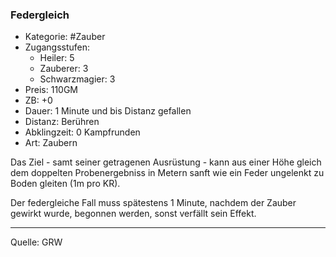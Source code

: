 ### Federgleich

- Kategorie: #Zauber
- Zugangsstufen:
  - Heiler: 5
  - Zauberer: 3
  - Schwarzmagier: 3
- Preis: 110GM
- ZB: +0
- Dauer: 1 Minute und bis Distanz gefallen
- Distanz: Berühren
- Abklingzeit: 0 Kampfrunden
- Art: Zaubern

Das Ziel - samt seiner getragenen Ausrüstung - kann aus einer Höhe gleich dem doppelten Probenergebniss in Metern sanft wie ein Feder ungelenkt zu Boden gleiten (1m pro KR).

Der federgleiche Fall muss spätestens 1 Minute, nachdem der Zauber gewirkt wurde, begonnen werden, sonst verfällt sein Effekt.

---

Quelle: GRW

